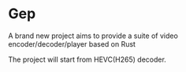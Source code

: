 # Gep
A brand new project aims to provide a suite of video encoder/decoder/player based on Rust

The project will start from HEVC(H265) decoder.